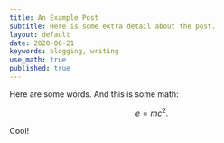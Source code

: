 ```yaml
---
title: An Example Post
subtitle: Here is some extra detail about the post.
layout: default
date: 2020-06-21
keywords: blogging, writing
use_math: true
published: true
---
```


Here are some words. And this is some math:

$$
e = mc^2. \tag{1}
$$

Cool!

